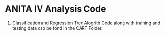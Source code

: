 # ANITA IV Analysis Code

1. Classification and Regression Tree Alogrith Code along with training and testing data cab be fond in the CART Folder.
